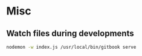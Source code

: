 # Misc

## Watch files during developments
 
```bash
nodemon -w index.js /usr/local/bin/gitbook serve
```
